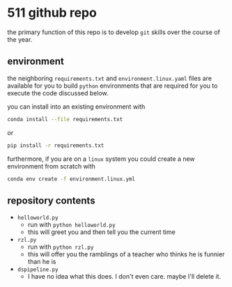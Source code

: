 # 511 github repo

the primary function of this repo is to develop `git` skills over the course of the year.


## environment

the neighboring `requirements.txt` and `environment.linux.yaml` files are available for you to build `python` environments that are required for you to execute the code discussed below.

you can install into an existing environment with

``` sh
conda install --file requirements.txt
```

or

``` sh
pip install -r requirements.txt
```

furthermore, if you are on a `linux` system you could create a new environment from scratch with

``` sh
conda env create -f environment.linux.yml
```


## repository contents

+ `helloworld.py`
	+ run with `python helloworld.py`
	+ this will greet you and then tell you the current time
+ `rzl.py`
	+ run with `python rzl.py`
	+ this will offer you the ramblings of a teacher who thinks he is funnier than he is
+ `dspipeline.py`
	+ I have no idea what this does. I don't even care. maybe I'll delete it.
